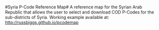 #Syria P-Code Reference Map#
A reference map for the Syrian Arab Republic that allows the user to select and download COD P-Codes for the sub-districts of Syria. Working example available at:
http://russbiggs.github.io/pcodemap

